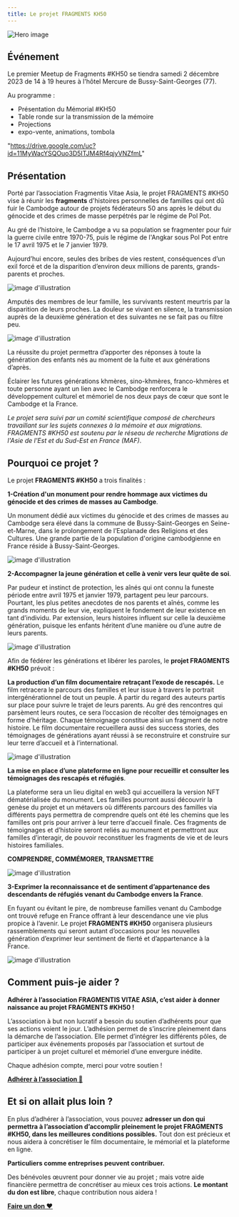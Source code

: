 ```yaml
---
title: Le projet FRAGMENTS KH50
---
```


![Hero image](/images/banniere.jpg)

## Événement

Le premier Meetup de Fragments #KH50 se tiendra samedi 2 décembre 2023 de 14 à 19 heures à l'hôtel Mercure de Bussy-Saint-Georges (77). 

Au programme : 
- Présentation du Mémorial #KH50
- Table ronde sur la transmission de la mémoire 
- Projections
- expo-vente, animations, tombola
  
 "https://drive.google.com/uc?id=11MyWacYSQOuo3D5ITJM4Rf4qjyVNZfmL"

  

## Présentation

Porté par l’association Fragmentis Vitae Asia, le projet FRAGMENTS #KH50 vise à réunir les **fragments**  d'histoires personnelles de familles qui ont dû fuir le Cambodge autour de projets fédérateurs 50 ans après le début du génocide et des crimes de masse perpétrés par le régime de Pol Pot. 


Au gré de l’histoire, le Cambodge a vu sa population se fragmenter pour fuir la guerre civile entre 1970-75, puis le régime de l'Angkar sous Pol Pot entre le 17 avril 1975 et le 7 janvier 1979. 

Aujourd’hui encore, seules des bribes de vies restent, conséquences d’un exil forcé et de la disparition d’environ deux millions de parents, grands-parents et proches.

![image d'illustration](/images/presentation/1.jpg)

Amputés des membres de leur famille, les survivants restent meurtris par la disparition de leurs proches. La douleur se vivant en silence, la transmission auprès de la deuxième génération et des suivantes ne se fait pas ou filtre peu. 

![image d'illustration](/images/presentation/2.jpg)

La réussite du projet permettra d’apporter des réponses à toute la génération des enfants nés au moment de la fuite et aux générations d’après. 

Éclairer les futures générations khmères, sino-khmères, franco-khmères et toute personne ayant un lien avec le Cambodge  renforcera le développement culturel et mémoriel de nos deux pays de cœur que sont le Cambodge et la France. 

_Le projet sera suivi par un comité scientifique composé de chercheurs travaillant sur les sujets connexes à la mémoire et aux migrations. FRAGMENTS #KH50 est soutenu par le réseau de recherche Migrations de l'Asie de l'Est et du Sud-Est en France (MAF)_.

## Pourquoi ce projet ?

Le projet **FRAGMENTS #KH50** a trois finalités :

**1-Création d'un monument pour rendre hommage aux victimes du génocide et des crimes de masses au Cambodge**.

Un monument dédié aux victimes du génocide et des crimes de masses au Cambodge sera élevé dans la commune de Bussy-Saint-Georges en Seine-et-Marne, dans le prolongement de l’Esplanade des Religions et des Cultures. Une grande partie de la population d'origine cambodgienne en France réside à Bussy-Saint-Georges. 

![image d'illustration](/images/presentation/3.jpg)

**2-Accompagner la jeune génération et celle à venir vers leur quête de soi**.

Par pudeur et instinct de protection, les aînés qui ont connu la funeste période entre avril 1975 et janvier 1979, partagent peu leur parcours. 
Pourtant, les plus petites anecdotes de nos parents et aînés, comme les grands moments de leur vie, expliquent le fondement de leur existence en tant d’individu. Par extension, leurs histoires influent sur celle la deuxième génération, puisque les enfants héritent d’une manière ou d’une autre de leurs parents. 

![image d'illustration](/images/presentation/4.jpg)
 
Afin de fédérer les générations et libérer les paroles, le **projet FRAGMENTS #KH50** prévoit :

**La production d’un film documentaire retraçant l’exode de rescapés.**
Le film retracera le parcours des familles et leur issue à travers le portrait intergénérationnel de tout un peuple. À partir du regard des auteurs partis sur place pour suivre le trajet de leurs parents. Au gré des rencontres qui parsèment leurs routes, ce sera l’occasion de récolter des témoignages en forme d’héritage. Chaque témoignage constitue ainsi un fragment de notre histoire. Le film documentaire recueillera aussi des success stories, des témoignages de générations  ayant réussi à se reconstruire et construire sur leur terre d’accueil et à l’international.

![image d'illustration](/images/presentation/5.jpg)

**La mise en place d’une plateforme en ligne pour recueillir et consulter les témoignages des rescapés et réfugiés**.

La plateforme sera un lieu digital en web3 qui accueillera la version NFT dématérialisée du monument. Les familles pourront aussi découvrir la genèse du projet et un métavers où différents parcours des familles via différents pays permettra de comprendre quels ont été les chemins que les familles ont pris pour arriver à leur terre d’accueil finale. Ces fragments de témoignages et d’histoire seront reliés au monument et permettront aux familles d’interagir, de pouvoir reconstituer les fragments de vie et de leurs histoires familiales.

**COMPRENDRE, COMMÉMORER, TRANSMETTRE**

![image d'illustration](/images/presentation/6.jpg)

**3-Exprimer la reconnaissance et de sentiment d’appartenance des descendants de réfugiés venant du Cambodge envers la France**.

En fuyant ou évitant le pire, de nombreuse familles venant du Cambodge ont trouvé refuge en France offrant à leur descendance une vie plus propice à l’avenir. 
Le projet **FRAGMENTS #KH50** organisera plusieurs rassemblements qui seront autant d’occasions pour les nouvelles génération d’exprimer leur sentiment de fierté et d’appartenance à la France. 

![image d'illustration](/images/presentation/7.jpg)

## Comment puis-je aider ?

**Adhérer à l’association FRAGMENTIS VITAE ASIA, c’est aider à donner naissance au projet FRAGMENTS #KH50 !**

L’association à but non lucratif a besoin du soutien d’adhérents pour que ses actions voient le jour. L’adhésion permet de s’inscrire pleinement dans la démarche de l’association. Elle permet d’intégrer les différents pôles, de participer aux événements proposés par l’association et surtout de participer à un projet culturel et mémoriel d’une envergure inédite.

Chaque adhésion compte, merci pour votre soutien !

[**Adhérer à l’association 🤝**](https://www.helloasso.com/associations/fragmentis-vitae/adhesions/adhesion)

## Et si on allait plus loin ?

En plus d’adhérer à l’association, vous pouvez **adresser un don qui permettra à l’association d’accomplir pleinement le projet FRAGMENTS #KH50, dans les meilleures conditions possibles.** Tout don est précieux et nous aidera à concrétiser le film documentaire, le mémorial et la plateforme en ligne.

**Particuliers comme entreprises peuvent contribuer.**

Des bénévoles œuvrent pour donner vie au projet ; mais votre aide financière permettra de concrétiser au mieux ces trois actions. **Le montant du don est libre**, chaque contribution nous aidera !


[**Faire un don ❤️**](https://www.helloasso.com/associations/fragmentis-vitae/formulaires/1)



